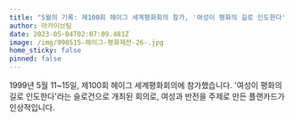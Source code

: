 ```yaml
---
title: "5월의 기록: 제100회 헤이그 세계평화회의 참가, '여성이 평화의 길로 인도한다' 플랜카드"
author: 아카이브팀
date: 2023-05-04T02:07:09.481Z
image: /img/990515-헤이그-평화제전-26-.jpg
home_sticky: false
pinned: false
---
```

1999년 5월 11~15일, 제100회 헤이그 세계평화회의에 참가했습니다. '여성이 평화의 길로 인도한다'라는 슬로건으로 개최된 회의로, 여성과 반전을 주제로 만든 플랜카드가 인상적입니다.